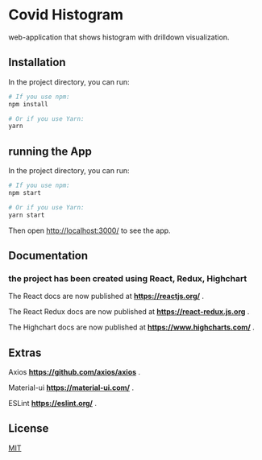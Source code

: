# Covid Histogram

web-application that shows histogram with drilldown visualization.

## Installation

In the project directory, you can run:

```bash
# If you use npm:
npm install

# Or if you use Yarn:
yarn
```

## running the App

In the project directory, you can run:

```bash
# If you use npm:
npm start

# Or if you use Yarn:
yarn start
```

Then open [http://localhost:3000/](http://localhost:3000/) to see the app.

## Documentation

### the project has been created using React, Redux, Highchart

The React docs are now published at **https://reactjs.org/** .

The React Redux docs are now published at **https://react-redux.js.org** .

The Highchart docs are now published at **https://www.highcharts.com/** .

## Extras

Axios **https://github.com/axios/axios** .

Material-ui **https://material-ui.com/** .

ESLint **https://eslint.org/** .

## License

[MIT](LICENSE.md)

